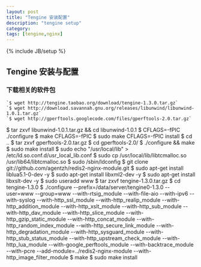 ```yaml
---
layout: post
title: "Tengine 安装配置"
description: "tengine setup"
category: 
tags: [tengine,nginx]
---
```

{% include JB/setup %}

## Tengine 安装与配置
### 下载相关的软件包
	`$ wget http://tengine.taobao.org/download/tengine-1.3.0.tar.gz`
	`$ wget http://download.savannah.gnu.org/releases/libunwind/libunwind-1.0.1.tar.gz`
	`$ wget http://gperftools.googlecode.com/files/gperftools-2.0.tar.gz`


$ tar zxvf libunwind-1.0.1.tar.gz && cd libunwind-1.0.1
$ CFLAGS=-fPIC ./configure
$ make CFLAGS=-fPIC
$ sudo make CFLAGS=-fPIC install
$ cd ..
$ tar zxvf gperftools-2.0.tar.gz
$ cd gperftools-2.0/
$ ./configure && make
$ sudo make install
$ sudo echo "/usr/local/lib" > /etc/ld.so.conf.d/usr_local_lib.conf
$ sudo cp /usr/local/lib/libtcmalloc.so /usr/lib64/libtcmalloc.so
$ sudo /sbin/ldconfig
$ git clone git://github.com/agentzh/redis2-nginx-module.git
$ sudo apt-get install liblua5.1-0-dev -y
$ sudo apt-get install libxml2-dev -y
$ sudo apt-get install libxslt-dev -y
$ sudo useradd www
$ tar zxvf tengine-1.3.0.tar.gz
$ cd tengine-1.3.0
$ ./configure --prefix=/data/server/tengine0-1.3.0 --user=www --group=www --with-rtsig_module --with-file-aio --with-ipv6 --with-syslog --with-http_ssl_module --with-http_realip_module --with-http_addition_module --with-http_xslt_module --with-http_sub_module  --with-http_dav_module --with-http_slice_module --with-http_gzip_static_module  --with-http_concat_module  --with-http_random_index_module   --with-http_secure_link_module --with-http_degradation_module  --with-http_sysguard_module --with-http_stub_status_module --with-http_upstream_check_module   --with-http_lua_module --with-google_perftools_module  --with-backtrace_module --with-pcre --add-module=../redis2-nginx-module --with-http_image_filter_module
$ make
$ sudo make install
